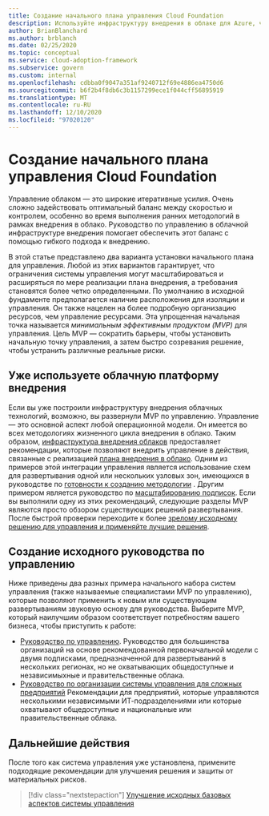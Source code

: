 ```yaml
---
title: Создание начального плана управления Cloud Foundation
description: Используйте инфраструктуру внедрения в облаке для Azure, чтобы приступить к управлению облаком, установив начальное облако по управлению Cloud Foundation.
author: BrianBlanchard
ms.author: brblanch
ms.date: 02/25/2020
ms.topic: conceptual
ms.service: cloud-adoption-framework
ms.subservice: govern
ms.custom: internal
ms.openlocfilehash: cdbba0f9047a351af9240712f69e4886ea4750d6
ms.sourcegitcommit: b6f2b4f8db6c3b1157299ece1f044cff56895919
ms.translationtype: MT
ms.contentlocale: ru-RU
ms.lasthandoff: 12/10/2020
ms.locfileid: "97020120"
---
```

# <a name="establish-an-initial-cloud-governance-foundation"></a>Создание начального плана управления Cloud Foundation

Управление облаком — это широкие итеративные усилия. Очень сложно задействовать оптимальный баланс между скоростью и контролем, особенно во время выполнения ранних методологий в рамках внедрения в облако. Руководство по управлению в облачной инфраструктуре внедрения помогает обеспечить этот баланс с помощью гибкого подхода к внедрению.

В этой статье представлено два варианта установки начального плана для управления. Любой из этих вариантов гарантирует, что ограничения системы управления могут масштабироваться и расширяться по мере реализации плана внедрения, а требования становятся более четко определенными. По умолчанию в исходной фундаменте предполагается наличие расположения для изоляции и управления. Он также нацелен на более подробную организацию ресурсов, чем управление ресурсами. Эта упрощенная начальная точка называется *минимальным эффективным продуктом (MVP)* для управления. Цель MVP — сократить барьеры, чтобы установить начальную точку управления, а затем быстро созревания решение, чтобы устранить различные реальные риски.

## <a name="already-using-the-cloud-adoption-framework"></a>Уже используете облачную платформу внедрения

Если вы уже построили инфраструктуру внедрения облачных технологий, возможно, вы развернули MVP по управлению. Управление — это основной аспект любой операционной модели. Он имеется во всех методологиях жизненного цикла внедрения в облако. Таким образом, [инфраструктура внедрения облаков](../index.yml) предоставляет рекомендации, которые позволяют внедрить управление в действия, связанные с реализацией [плана внедрения в облако](../plan/index.md). Одним из примеров этой интеграции управления является использование схем для развертывания одной или нескольких узловых зон, имеющихся в руководстве по [готовности к созданию методологии](../ready/index.md) . Другим примером является руководство по [масштабированию подписок](../ready/azure-best-practices/scale-subscriptions.md). Если вы выполнили одну из этих рекомендаций, следующие разделы MVP являются просто обзором существующих решений развертывания. После быстрой проверки переходите к более [зрелому исходному решению для управления и применяйте лучшие решения](./foundation-improvements.md).

## <a name="establish-an-initial-governance-foundation"></a>Создание исходного руководства по управлению

Ниже приведены два разных примера начального набора систем управления (также называемые специалистами MVP по управлению), которые позволяют применить к новым или существующим развертываниям звуковую основу для руководства. Выберите MVP, который наилучшим образом соответствует потребностям вашего бизнеса, чтобы приступить к работе:

- [Руководство по управлению](./guides/standard/index.md). Руководство для большинства организаций на основе рекомендованной первоначальной модели с двумя подписками, предназначенной для развертываний в нескольких регионах, но не охватывающих общедоступные и независимыхные и правительственные облака.
- [Руководство по организации системы управления для сложных предприятий](./guides/complex/index.md) Рекомендации для предприятий, которые управляются несколькими независимыми ИТ-подразделениями или которые охватывают общедоступные и национальные или правительственные облака.

## <a name="next-steps"></a>Дальнейшие действия

После того как система управления уже установлена, примените подходящие рекомендации для улучшения решения и защиты от материальных рисков.

> [!div class="nextstepaction"]
> [Улучшение исходных базовых аспектов системы управления](./foundation-improvements.md)
